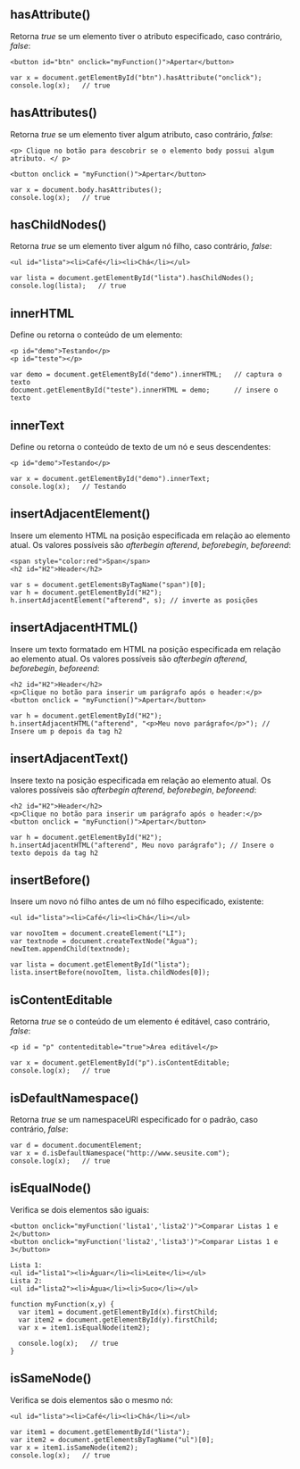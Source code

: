 ## hasAttribute()
Retorna *true* se um elemento tiver o atributo especificado, caso contrário, *false*:

    <button id="btn" onclick="myFunction()">Apertar</button>

    var x = document.getElementById("btn").hasAttribute("onclick");
    console.log(x);   // true

## hasAttributes()
Retorna *true* se um elemento tiver algum atributo, caso contrário, *false*:

    <p> Clique no botão para descobrir se o elemento body possui algum atributo. </ p>

    <button onclick = "myFunction()">Apertar</button>
    
    var x = document.body.hasAttributes();
    console.log(x);   // true

## hasChildNodes()
Retorna *true* se um elemento tiver algum nó filho, caso contrário, *false*:

    <ul id="lista"><li>Café</li><li>Chá</li></ul>
    
    var lista = document.getElementById("lista").hasChildNodes();
    console.log(lista);   // true

## innerHTML 
Define ou retorna o conteúdo de um elemento:

    <p id="demo">Testando</p>
    <p id="teste"></p>
    
    var demo = document.getElementById("demo").innerHTML;   // captura o texto
    document.getElementById("teste").innerHTML = demo;      // insere o texto
    
## innerText
Define ou retorna o conteúdo de texto de um nó e seus descendentes:

    <p id="demo">Testando</p>
    
    var x = document.getElementById("demo").innerText;
    console.log(x);   // Testando

## insertAdjacentElement()
Insere um elemento HTML na posição especificada em relação ao elemento atual. Os valores possíveis são *afterbegin*
*afterend*, *beforebegin*, *beforeend*:

    <span style="color:red">Span</span>
    <h2 id="H2">Header</h2>

    var s = document.getElementsByTagName("span")[0];
    var h = document.getElementById("H2");
    h.insertAdjacentElement("afterend", s); // inverte as posições

## insertAdjacentHTML()
Insere um texto formatado em HTML na posição especificada em relação ao elemento atual. Os valores possíveis são *afterbegin*
*afterend*, *beforebegin*, *beforeend*:

    <h2 id="H2">Header</h2>
    <p>Clique no botão para inserir um parágrafo após o header:</p>
    <button onclick = "myFunction()">Apertar</button>
    
    var h = document.getElementById("H2");
    h.insertAdjacentHTML("afterend", "<p>Meu novo parágrafo</p>"); // Insere um p depois da tag h2


## insertAdjacentText()
Insere texto na posição especificada em relação ao elemento atual. Os valores possíveis são *afterbegin*
*afterend*, *beforebegin*, *beforeend*:

    <h2 id="H2">Header</h2>
    <p>Clique no botão para inserir um parágrafo após o header:</p>
    <button onclick = "myFunction()">Apertar</button>
    
    var h = document.getElementById("H2");
    h.insertAdjacentHTML("afterend", Meu novo parágrafo"); // Insere o texto depois da tag h2


## insertBefore()
Insere um novo nó filho antes de um nó filho especificado, existente:

    <ul id="lista"><li>Café</li><li>Chá</li></ul>

    var novoItem = document.createElement("LI");
    var textnode = document.createTextNode("Água");
    newItem.appendChild(textnode);

    var lista = document.getElementById("lista");
    lista.insertBefore(novoItem, lista.childNodes[0]);
    
## isContentEditable
Retorna *true* se o conteúdo de um elemento é editável, caso contrário, *false*:

    <p id = "p" contenteditable="true">Área editável</p>
    
    var x = document.getElementById("p").isContentEditable;
    console.log(x);   // true

## isDefaultNamespace()
Retorna *true* se um namespaceURI especificado for o padrão, caso contrário, *false*:

    var d = document.documentElement;
    var x = d.isDefaultNamespace("http://www.seusite.com"); 
    console.log(x);   // true 

## isEqualNode()
Verifica se dois elementos são iguais:
    
    <button onclick="myFunction('lista1','lista2')">Comparar Listas 1 e 2</button>
    <button onclick="myFunction('lista2','lista3')">Comparar Listas 1 e 3</button>
    
    Lista 1:
    <ul id="lista1"><li>Águar</li><li>Leite</li></ul>
    Lista 2:
    <ul id="lista2"><li>Água</li><li>Suco</li></ul>
    
    function myFunction(x,y) {
      var item1 = document.getElementById(x).firstChild;
      var item2 = document.getElementById(y).firstChild;
      var x = item1.isEqualNode(item2);
    
      console.log(x);   // true
    }

## isSameNode()
Verifica se dois elementos são o mesmo nó:

    <ul id="lista"><li>Café</li><li>Chá</li></ul>

    var item1 = document.getElementById("lista");
    var item2 = document.getElementsByTagName("ul")[0];
    var x = item1.isSameNode(item2);
    console.log(x);   // true
